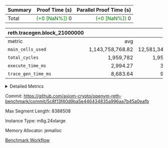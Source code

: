 | Summary | Proof Time (s) | Parallel Proof Time (s) |
|:---|---:|---:|
| Total | <span style='color: green'>(+0 [NaN%])</span> 0 | <span style='color: green'>(+0 [NaN%])</span> 0 |


| reth.tracegen.block_21000000 |||||
|:---|---:|---:|---:|---:|
|metric|avg|sum|max|min|
| `main_cells_used     ` |  1,143,758,768.82 |  12,581,346,457 |  1,923,829,206 |  289,426,195 |
| `total_cycles        ` |  1,959,782 |  1,959,782 |  1,959,782 |  1,959,782 |
| `execute_time_ms     ` |  2,994.27 |  32,937 |  6,197 |  273 |
| `trace_gen_time_ms   ` |  8,683.64 |  95,520 |  10,870 |  3,145 |



<details>
<summary>Detailed Metrics</summary>

| group | block_number | segment | trace_gen_time_ms | total_cycles | main_cells_used | execute_time_ms |
| --- | --- | --- | --- | --- | --- | --- |
| reth.tracegen.block_21000000 | 21000000 | 0 | 8,941 |  | 988,900,152 | 2,894 | 
| reth.tracegen.block_21000000 | 21000000 | 1 | 8,594 |  | 985,993,006 | 2,763 | 
| reth.tracegen.block_21000000 | 21000000 | 10 | 3,145 | 1,959,782 | 289,426,195 | 273 | 
| reth.tracegen.block_21000000 | 21000000 | 2 | 8,790 |  | 986,848,269 | 2,879 | 
| reth.tracegen.block_21000000 | 21000000 | 3 | 4,534 |  | 1,427,748,654 | 806 | 
| reth.tracegen.block_21000000 | 21000000 | 4 | 10,183 |  | 1,355,077,963 | 6,197 | 
| reth.tracegen.block_21000000 | 21000000 | 5 | 10,061 |  | 1,089,568,901 | 3,366 | 
| reth.tracegen.block_21000000 | 21000000 | 6 | 10,870 |  | 1,149,291,654 | 3,755 | 
| reth.tracegen.block_21000000 | 21000000 | 7 | 10,141 |  | 1,107,952,406 | 3,635 | 
| reth.tracegen.block_21000000 | 21000000 | 8 | 10,707 |  | 1,276,710,051 | 3,576 | 
| reth.tracegen.block_21000000 | 21000000 | 9 | 9,554 |  | 1,923,829,206 | 2,793 | 

</details>


Commit: https://github.com/axiom-crypto/openvm-reth-benchmark/commit/5c8f13f40d9ba5e446434835a996aa7b45a0eafb

Max Segment Length: 8388508

Instance Type: m8g.24xlarge

Memory Allocator: jemalloc

[Benchmark Workflow](https://github.com/axiom-crypto/openvm-reth-benchmark/actions/runs/13232955442)
